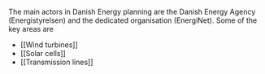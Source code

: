 The main actors in Danish Energy planning are the Danish Energy Agency (Energistyrelsen) and the dedicated organisation (EnergiNet).
Some of the key areas are
- [[Wind turbines]]
- [[Solar cells]]
- [[Transmission lines]]

